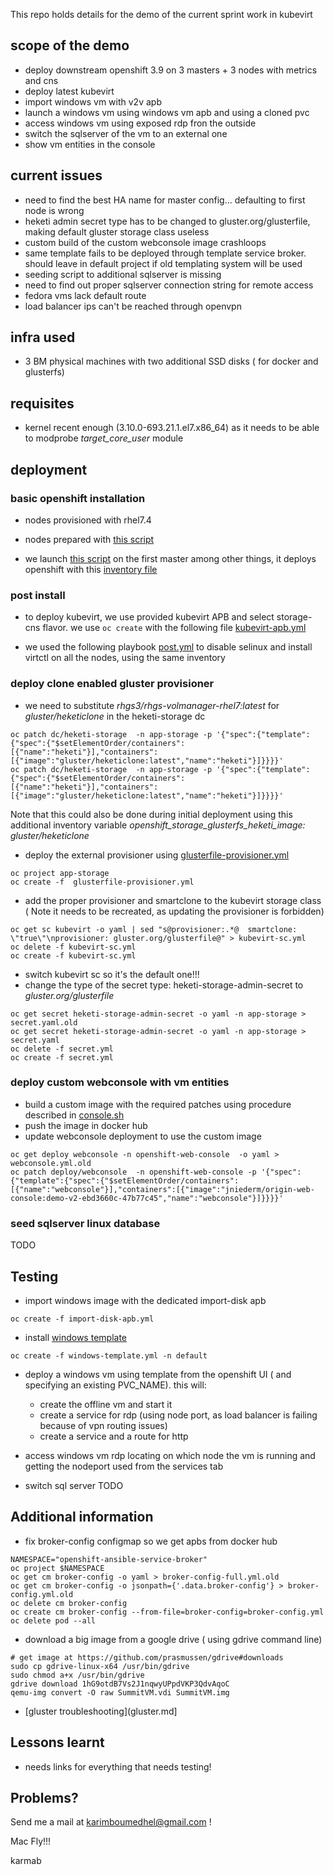 This repo holds details for the demo of the current sprint work in kubevirt

## scope of the demo

- deploy downstream openshift 3.9 on 3 masters + 3 nodes with metrics and cns
- deploy latest kubevirt
- import windows vm with v2v apb
- launch a windows vm using windows vm apb and using a cloned pvc
- access windows vm using exposed rdp fron the outside
- switch the sqlserver of the vm to an external one
- show vm entities in the console

## current issues


- need to find the best HA name for master config... defaulting to first node is wrong
- heketi admin secret type has to be changed to gluster.org/glusterfile, making default gluster storage class useless
- custom build of the custom webconsole image  crashloops
- same template fails to be deployed through template service broker. should leave in default project if old templating system will be used
- seeding script to additional sqlserver is missing
- need to find out proper sqlserver connection string for remote access
- fedora vms lack default route
- load balancer ips can't be reached through openvpn

## infra used

- 3  BM physical machines with two additional SSD disks ( for docker and glusterfs)

## requisites

- kernel recent enough (3.10.0-693.21.1.el7.x86_64) as it needs to be able to modprobe *target_core_user* module

## deployment

### basic openshift installation

- nodes provisioned with rhel7.4

- nodes prepared with [this script](installation/runcmd_master)

- we launch [this script](installation/install.sh) on the first master
  among other things, it deploys openshift with this [inventory file](installation/hosts)

### post install 

- to deploy kubevirt, we use provided kubevirt APB and select storage-cns flavor. we use `oc create` with the following file [kubevirt-apb.yml](kubevirt-apb.yml)

- we used the following playbook [post.yml](post.yml) to disable selinux and install virtctl on all the nodes, using the same inventory


### deploy clone enabled gluster provisioner

- we need to substitute *rhgs3/rhgs-volmanager-rhel7:latest* for *gluster/heketiclone* in the heketi-storage dc

```
oc patch dc/heketi-storage  -n app-storage -p '{"spec":{"template":{"spec":{"$setElementOrder/containers":[{"name":"heketi"}],"containers":[{"image":"gluster/heketiclone:latest","name":"heketi"}]}}}}'
oc patch dc/heketi-storage  -n app-storage -p '{"spec":{"template":{"spec":{"$setElementOrder/containers":[{"name":"heketi"}],"containers":[{"image":"gluster/heketiclone:latest","name":"heketi"}]}}}}'
```

Note that this could also be done during initial deployment using this additional  inventory variable
*openshift_storage_glusterfs_heketi_image: gluster/heketiclone*

- deploy the external provisioner using [glusterfile-provisioner.yml](glusterfile-provisioner.yml)

```
oc project app-storage
oc create -f  glusterfile-provisioner.yml
```

- add the proper provisioner and smartclone to the kubevirt storage class ( Note it needs to be recreated, as updating the provisioner is forbidden)

```
oc get sc kubevirt -o yaml | sed "s@provisioner:.*@  smartclone: \"true\"\nprovisioner: gluster.org/glusterfile@" > kubevirt-sc.yml
oc delete -f kubevirt-sc.yml
oc create -f kubevirt-sc.yml
```

- switch kubevirt sc so it's the default one!!!
- change the type of the secret type: heketi-storage-admin-secret to *gluster.org/glusterfile*

```
oc get secret heketi-storage-admin-secret -o yaml -n app-storage > secret.yaml.old
oc get secret heketi-storage-admin-secret -o yaml -n app-storage > secret.yaml
oc delete -f secret.yml
oc create -f secret.yml
```

### deploy custom webconsole with vm entities

- build a custom image with the required patches using procedure described in [console.sh](console.sh)
- push the image in docker hub
- update webconsole deployment to use the custom image

```
oc get deploy webconsole -n openshift-web-console  -o yaml > webconsole.yml.old
oc patch deploy/webconsole  -n openshift-web-console -p '{"spec":{"template":{"spec":{"$setElementOrder/containers":[{"name":"webconsole"}],"containers":[{"image":"jniederm/origin-web-console:demo-v2-ebd3660c-47b77c45","name":"webconsole"}]}}}}'
```

### seed sqlserver linux database 
TODO

## Testing

- import windows image with the dedicated import-disk apb

```
oc create -f import-disk-apb.yml
```

- install [windows template](windows-template.yml)

```
oc create -f windows-template.yml -n default
```

- deploy a windows vm using template from the openshift UI ( and specifying an existing PVC_NAME). this will:
  - create the offline vm and start it
  - create a service for rdp (using node port, as load balancer is failing because of vpn routing issues)
  - create a service and a route for http

- access windows vm rdp locating on which node the vm is running and getting the nodeport used from the services tab
 
- switch sql server
TODO


## Additional information

- fix broker-config configmap so we get apbs from docker hub

```
NAMESPACE="openshift-ansible-service-broker"
oc project $NAMESPACE
oc get cm broker-config -o yaml > broker-config-full.yml.old
oc get cm broker-config -o jsonpath={'.data.broker-config'} > broker-config.yml.old
oc delete cm broker-config
oc create cm broker-config --from-file=broker-config=broker-config.yml
oc delete pod --all
```

- download a big image from a google drive  ( using gdrive command line)

```
# get image at https://github.com/prasmussen/gdrive#downloads
sudo cp gdrive-linux-x64 /usr/bin/gdrive
sudo chmod a+x /usr/bin/gdrive
gdrive download 1hG9otdB7Vs2J1nqwyUPpdVKP3QdvAqoC
qemu-img convert -O raw SummitVM.vdi SummitVM.img
```

- [gluster troubleshooting](gluster.md]

## Lessons learnt

- needs links for everything that needs testing!

## Problems?

Send me a mail at [karimboumedhel@gmail.com](mailto:karimboumedhel@gmail.com) !

Mac Fly!!!

karmab
